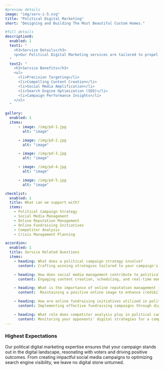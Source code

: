 ```yaml
---
#preview details
image: "img/serv-i-5.svg"
title: "Political Digital Marketing"
short: "Designing and Building The Most Beautiful Custom Homes."

#full details
description0:
  enabled: 1
  text1: "
    <h3>Service Details</h3>
    <p>Our Political Digital Marketing services are tailored to propel your campaign to new heights, leveraging data-driven strategies and innovative techniques. We create a compelling online presence that resonates with your audience, fostering authentic connections and boosting voter engagement.</p>
  "
  text2: "
    <h3>Service Benefits</h3>
    <ul>
      <li>Precision Targeting</li>
      <li>Compelling Content Creation</li>
      <li>Social Media Amplification</li>
      <li>Search Engine Optimization (SEO)</li>
      <li>Campaign Performance Insights</li>
    </ul>
  "

gallery: 
  enabled: 1
  items:
      - image: /img/pd-1.jpg
        alt: "image"

      - image: /img/pd-2.jpg
        alt: "image"

      - image: /img/pd-3.jpg
        alt: "image"

      - image: /img/pd-4.jpg
        alt: "image"

      - image: /img/pd-5.jpg
        alt: "image"          

checklist:
  enabled: 1
  title: What can we support with?
  items:
    - Political Campaign Strategy
    - Social Media Management
    - Online Reputation Management
    - Online Fundraising Initiatives
    - Competitor Analysis
    - Crisis Management Planning

accordion:
  enabled: 1
  title: Service Related Questions
  items:
    - heading: What does a political campaign strategy involve?
      content: Crafting winning strategies tailored to your campaign's unique objectives.

    - heading: How does social media management contribute to political campaigns?
      content: Engaging content creation, scheduling, and real-time monitoring.

    - heading: What is the importance of online reputation management in politics?
      content:  Maintaining a positive online image to enhance credibility.

    - heading: How are online fundraising initiatives utilized in political campaigns?
      content: Implementing effective fundraising campaigns through digital platforms.

    - heading: What role does competitor analysis play in political campaigns?
      content: Monitoring your opponents' digital strategies for a competitive edge.
---
```


### Highest Expectations

Our political digital marketing expertise ensures that your campaign stands out in the digital landscape, resonating with voters and driving positive outcomes. From creating impactful social media campaigns to optimizing search engine visibility, we leave no digital stone unturned.
